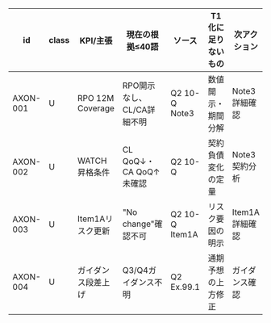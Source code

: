 | id | class | KPI/主張 | 現在の根拠≤40語 | ソース | T1化に足りないもの | 次アクション | 関連Impact | unavailability_reason | grace_until |
|----|-------|----------|------------------|--------|-------------------|--------------|-------------|---------------------|-------------|
| AXON-001 | U | RPO 12M Coverage | RPO開示なし、CL/CA詳細不明 | Q2 10-Q Note3 | 数値開示・期間分解 | Note3詳細確認 | Timeline評価 | not_found | 2025-01-22 |
| AXON-002 | U | WATCH昇格条件 | CL QoQ↓・CA QoQ↑未確認 | Q2 10-Q | 契約負債変化の定量 | Note3契約分析 | Cognition Gap | not_found | 2025-01-22 |
| AXON-003 | U | Item1Aリスク更新 | "No change"確認不可 | Q2 10-Q Item1A | リスク要因の明示 | Item1A詳細確認 | 統制リスク | not_found | 2025-01-22 |
| AXON-004 | U | ガイダンス段差上げ | Q3/Q4ガイダンス不明 | Q2 Ex.99.1 | 通期予想の上方修正 | ガイダンス確認 | Timeline評価 | not_found | 2025-01-22 |

